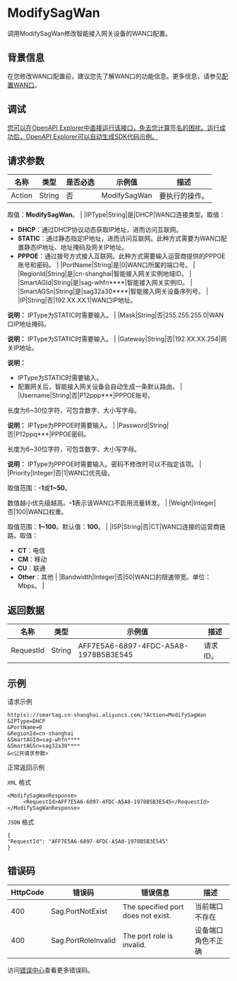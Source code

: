 # ModifySagWan

调用ModifySagWan修改智能接入网关设备的WAN口配置。

## 背景信息

在您修改WAN口配置前，建议您先了解WAN口的功能信息。更多信息，请参见[配置WAN口](~~163955~~)。

## 调试

[您可以在OpenAPI Explorer中直接运行该接口，免去您计算签名的困扰。运行成功后，OpenAPI Explorer可以自动生成SDK代码示例。](https://api.aliyun.com/#product=Smartag&api=ModifySagWan&type=RPC&version=2018-03-13)

## 请求参数

|名称|类型|是否必选|示例值|描述|
|--|--|----|---|--|
|Action|String|否|ModifySagWan|要执行的操作。

 取值：**ModifySagWan**。 |
|IPType|String|是|DHCP|WAN口连接类型。取值：

 -   **DHCP**：通过DHCP协议动态获取IP地址，进而访问互联网。
-   **STATIC**：通过静态指定IP地址，进而访问互联网。此种方式需要为WAN口配置静态IP地址、地址掩码及网关IP地址。
-   **PPPOE**：通过拨号方式接入互联网。此种方式需要输入运营商提供的PPPOE账号和密码。 |
|PortName|String|是|0|WAN口所属的端口号。 |
|RegionId|String|是|cn-shanghai|智能接入网关实例地域ID。 |
|SmartAGId|String|是|sag-whfn\*\*\*\*|智能接入网关实例ID。 |
|SmartAGSn|String|是|sag32a30\*\*\*\*|智能接入网关设备序列号。 |
|IP|String|否|192.XX.XX.1|WAN口IP地址。

 **说明：** IPType为STATIC时需要输入。 |
|Mask|String|否|255.255.255.0|WAN口IP地址掩码。

 **说明：** IPType为STATIC时需要输入。 |
|Gateway|String|否|192.XX.XX.254|网关IP地址。

 **说明：**

-   IPType为STATIC时需要输入。
-   配置网关后，智能接入网关设备会自动生成一条默认路由。 |
|Username|String|否|P12ppp\*\*\*|PPPOE账号。

 长度为6~30位字符，可包含数字、大小写字母。

 **说明：** IPType为PPPOE时需要输入。 |
|Password|String|否|P12ppq\*\*\*|PPPOE密码。

 长度为6~30位字符，可包含数字、大小写字母。

 **说明：** IPType为PPPOE时需要输入。密码不修改时可以不指定该项。 |
|Priority|Integer|否|1|WAN口优先级。

 取值范围：**-1**或**1~50**。

 数值越小优先级越高。**-1**表示该WAN口不启用流量转发。 |
|Weight|Integer|否|100|WAN口权重。

 取值范围：**1~100**。默认值：**100**。 |
|ISP|String|否|CT|WAN口连接的运营商链路。取值：

 -   **CT**：电信
-   **CM**：移动
-   **CU**：联通
-   **Other**：其他 |
|Bandwidth|Integer|否|50|WAN口的限速带宽。单位：Mbps。 |

## 返回数据

|名称|类型|示例值|描述|
|--|--|---|--|
|RequestId|String|AFF7E5A6-6897-4FDC-A5A8-1978B5B3E545|请求ID。 |

## 示例

请求示例

```
http(s)://smartag.cn-shanghai.aliyuncs.com/?Action=ModifySagWan
&IPType=DHCP
&PortName=0
&RegionId=cn-shanghai
&SmartAGId=sag-whfn****
&SmartAGSn=sag32a30****
&<公共请求参数>
```

正常返回示例

`XML` 格式

```
<ModifySagWanResponse>
     <RequestId>AFF7E5A6-6897-4FDC-A5A8-1978B5B3E545</RequestId>
</ModifySagWanResponse>
```

`JSON` 格式

```
{
"RequestId": "AFF7E5A6-6897-4FDC-A5A8-1978B5B3E545"
}
```

## 错误码

|HttpCode|错误码|错误信息|描述|
|--------|---|----|--|
|400|Sag.PortNotExist|The specified port does not exist.|当前端口不存在|
|400|Sag.PortRoleInvalid|The port role is invalid.|设备端口角色不正确|

访问[错误中心](https://error-center.alibabacloud.com/status/product/Smartag)查看更多错误码。

